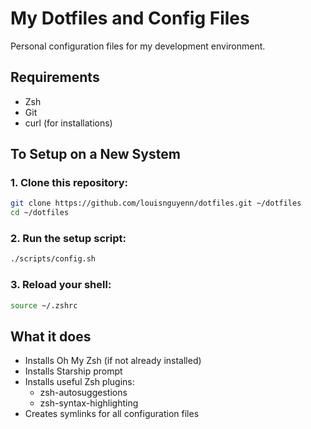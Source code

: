 # My Dotfiles and Config Files
Personal configuration files for my development environment.

## Requirements
- Zsh
- Git
- curl (for installations)

## To Setup on a New System

### 1. Clone this repository:
```bash
git clone https://github.com/louisnguyenn/dotfiles.git ~/dotfiles
cd ~/dotfiles
```

### 2. Run the setup script:
```bash
./scripts/config.sh
```

### 3. Reload your shell:
```bash
source ~/.zshrc
```

## What it does
- Installs Oh My Zsh (if not already installed)
- Installs Starship prompt
- Installs useful Zsh plugins:
  - zsh-autosuggestions
  - zsh-syntax-highlighting
- Creates symlinks for all configuration files
